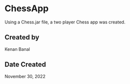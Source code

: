 # ChessApp
Using a Chess.jar file, a two player Chess app was created.

## Created by
Kenan Banal

## Date Created
November 30, 2022
